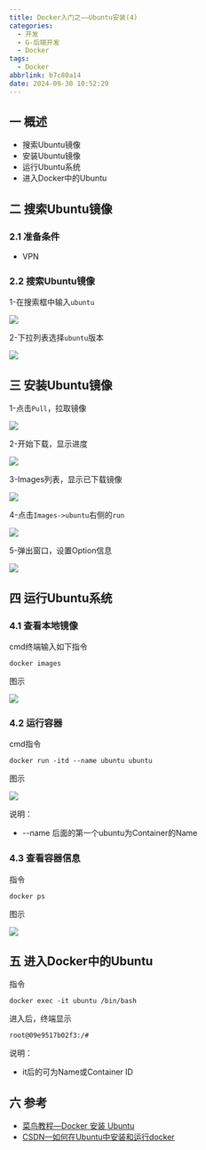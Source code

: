 ```yaml
---
title: Docker入门之——Ubuntu安装(4)
categories:
  - 开发
  - G-后端开发
  - Docker
tags:
  - Docker
abbrlink: b7c80a14
date: 2024-09-30 10:52:29
---
```

## 一 概述

* 搜索Ubuntu镜像
* 安装Ubuntu镜像
* 运行Ubuntu系统
* 进入Docker中的Ubuntu

<!--more-->

## 二 搜索Ubuntu镜像

### 2.1 准备条件

* VPN

### 2.2 搜索Ubuntu镜像

1-在搜索框中输入`ubuntu`

![][1]

2-下拉列表选择`ubuntu`版本

![][2]

## 三 安装Ubuntu镜像

1-点击`Pull`，拉取镜像

![][3]

2-开始下载，显示进度

![][4]

3-Images列表，显示已下载镜像

![][5]

4-点击`Images->ubuntu`右侧的`run`

![][6]

5-弹出窗口，设置Option信息

![][7]

## 四 运行Ubuntu系统

### 4.1 查看本地镜像

cmd终端输入如下指令

```
docker images
```

图示

![][8]

### 4.2 运行容器

cmd指令

```
docker run -itd --name ubuntu ubuntu
```

图示

![][9]

说明：

* --name 后面的第一个ubuntu为Container的Name

### 4.3 查看容器信息

指令

```
docker ps
```

图示

![][10]

## 五 进入Docker中的Ubuntu

指令

```
docker exec -it ubuntu /bin/bash
```

进入后，终端显示

```
root@09e9517b02f3:/#
```

说明：

* it后的可为Name或Container ID

## 六 参考

* [菜鸟教程—Docker 安装 Ubuntu](https://www.runoob.com/docker/docker-install-ubuntu.html)
* [CSDN—如何在Ubuntu中安装和运行docker](https://blog.csdn.net/2401_82458959/article/details/138355039)



[1]:https://cdn.jsdelivr.net/gh/pgzxc/cdn/blog-docker/docker-4-ubuntu-search-1.png
[2]:https://cdn.jsdelivr.net/gh/pgzxc/cdn/blog-docker/docker-4-ubuntu-tag-choice-2.png
[3]:https://cdn.jsdelivr.net/gh/pgzxc/cdn/blog-docker/docker-4-ubuntu-pull-3.png
[4]:https://cdn.jsdelivr.net/gh/pgzxc/cdn/blog-docker/docker-4-ubuntu-download-4.png
[5]:https://cdn.jsdelivr.net/gh/pgzxc/cdn/blog-docker/docker-4-ubuntu-images-5.png
[6]:https://cdn.jsdelivr.net/gh/pgzxc/cdn/blog-docker/docker-4-ubuntu-run-6.png
[7]:https://cdn.jsdelivr.net/gh/pgzxc/cdn/blog-docker/docker-4-ubuntu-run-option-7.png
[8]:https://cdn.jsdelivr.net/gh/pgzxc/cdn/blog-docker/docker-4-ubuntu-docker-images-8.png
[9]:https://cdn.jsdelivr.net/gh/pgzxc/cdn/blog-docker/docker-4-ubuntu-container-run-9.png
[10]:https://cdn.jsdelivr.net/gh/pgzxc/cdn/blog-docker/docker-4-ubuntu-docker-ps-10.png
